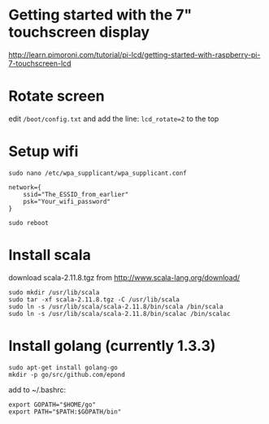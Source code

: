 # Getting started with the 7" touchscreen display

http://learn.pimoroni.com/tutorial/pi-lcd/getting-started-with-raspberry-pi-7-touchscreen-lcd

# Rotate screen

edit `/boot/config.txt` and add the line: `lcd_rotate=2` to the top

# Setup wifi

`sudo nano /etc/wpa_supplicant/wpa_supplicant.conf`

    network={
        ssid="The_ESSID_from_earlier"
        psk="Your_wifi_password"
    }

`sudo reboot`

# Install scala

download scala-2.11.8.tgz from http://www.scala-lang.org/download/

    sudo mkdir /usr/lib/scala
    sudo tar -xf scala-2.11.8.tgz -C /usr/lib/scala
    sudo ln -s /usr/lib/scala/scala-2.11.8/bin/scala /bin/scala
    sudo ln -s /usr/lib/scala/scala-2.11.8/bin/scalac /bin/scalac

# Install golang (currently 1.3.3)

    sudo apt-get install golang-go
    mkdir -p go/src/github.com/epond

add to ~/.bashrc:

    export GOPATH="$HOME/go"
    export PATH="$PATH:$GOPATH/bin"
